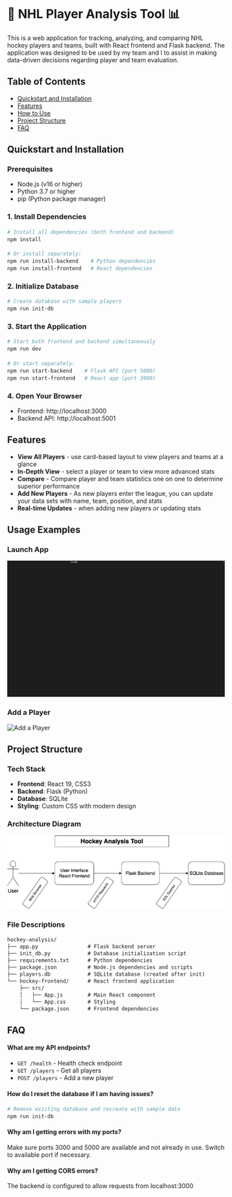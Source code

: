 
# 🏒 NHL Player Analysis Tool 📊

This is a web application for tracking, analyzing, and comparing NHL hockey players and teams, built with React frontend and Flask backend. The application was designed to be used by my team and I to assist in making data-driven decisions regarding player and team evaluation.


## Table of Contents

- [Quickstart and Installation](#quickstart-and-installation)
- [Features](#features)
- [How to Use](#how-to-use)
- [Project Structure](#project-structure)
- [FAQ](#faq)
## Quickstart and Installation

### Prerequisites
- Node.js (v16 or higher)
- Python 3.7 or higher
- pip (Python package manager)

### 1. Install Dependencies

```bash
# Install all dependencies (both frontend and backend)
npm install

# Or install separately:
npm run install-backend    # Python dependencies
npm run install-frontend   # React dependencies
```

### 2. Initialize Database

```bash
# Create database with sample players
npm run init-db
```

### 3. Start the Application

```bash
# Start both frontend and backend simultaneously
npm run dev

# Or start separately:
npm run start-backend    # Flask API (port 5000)
npm run start-frontend   # React app (port 3000)
```

### 4. Open Your Browser

- Frontend: http://localhost:3000
- Backend API: http://localhost:5001
## Features

- **View All Players** - use card-based layout to view players and teams at a glance
- **In-Depth View** - select a player or team to view more advanced stats
- **Compare** - Compare player and team statistics one on one to determine superior performance
- **Add New Players** - As new players enter the league, you can update your data sets with name, team, position, and stats
- **Real-time Updates** - when adding new players or updating stats
## Usage Examples

### Launch App
![Launch App](https://github.com/wooly11/TC497-README-Assignment/blob/main/run_app.gif)

### Add a Player
![Add a Player](https://github.com/wooly11/TC497-README-Assignment/blob/main/add_player.gif)
## Project Structure

### Tech Stack
- **Frontend**: React 19, CSS3
- **Backend**: Flask (Python)
- **Database**: SQLite
- **Styling**: Custom CSS with modern design

### Architecture Diagram
![Architecture Diagram](https://github.com/wooly11/TC497-README-Assignment/blob/main/Architecture%20Diagram.png)

### File Descriptions
```
hockey-analysis/
├── app.py                # Flask backend server
├── init_db.py            # Database initialization script
├── requirements.txt      # Python dependencies
├── package.json          # Node.js dependencies and scripts
├── players.db            # SQLite database (created after init)
└── hockey-frontend/      # React frontend application
    ├── src/
    │   ├── App.js        # Main React component
    │   └── App.css       # Styling
    └── package.json      # Frontend dependencies
```
## FAQ

#### What are my API endpoints?
- `GET /health` - Health check endpoint
- `GET /players` - Get all players
- `POST /players` - Add a new player

#### How do I reset the database if I am having issues?
```bash
# Remove existing database and recreate with sample data
npm run init-db
```

#### Why am I getting errors with my ports?
Make sure ports 3000 and 5000 are available and not already in use. Switch to available port if necessary.

#### Why am I getting CORS errors?
The backend is configured to allow requests from localhost:3000

